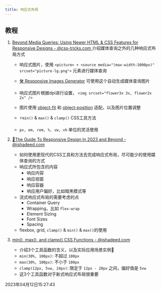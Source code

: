 ```yaml
---
title: 响应式布局
---
```


## 教程

1. [Beyond Media Queries: Using Newer HTML & CSS Features for Responsive Designs - @css-tricks.com ](https://css-tricks.com/beyond-media-queries-using-newer-html-css-features-for-responsive-designs/)介绍媒体查询之外的几种响应式布局方式

   - 响应式图片，使用 `<picture> + <source media="(max-width:1000px)" srcset="picture-lg.png">` 元素进行媒体查询

   - [🛠️ Responsive Images Generator](https://responsivebreakpoints.com/) 可使用这个自动生成媒体查询图片

   - 响应式图片根据dpi进行设置， `<img srcset="flower3x 3x, flower2x 2x" />`

   - 图片使用 [object-fit](https://css-tricks.com/almanac/properties/o/object-fit/) 和 [object-position](https://css-tricks.com/almanac/properties/o/object-position/) 适配，以及图片位置调整

   - ⚡`min()` & `max()` & `clamp()` CSS工具方法

   - `px, em, rem, %, vw, vh` 单位的灵活使用

2. [🚀The Guide To Responsive Design In 2023 and Beyond - @ishadeed.com](https://ishadeed.com/article/responsive-design/#responsive-design-in-2023-and-beyond)

   - 如何使用更现代的CSS工具和方法去完成响应式布局，尽可能少的使用媒体查询的方式
   - 响应式所包含的内容
     - 响应内容
     - 响应视窗
     - 响应容器
     - 响应用户偏好，比如暗黑模式等
   - 流式响应式布局的需要考虑的点
     - Container Query
     - Wrapping，比如 `flex-wrap`
     - Element Sizing
     - Font Sizes
     - Spacing
   - flexbox, grid, `clamp()` & `min()` & `max()`的使用

3. [min(), max(), and clamp() CSS Functions - @ishadeed.com](https://ishadeed.com/article/css-min-max-clamp/)

   - 介绍3个工具函数的含义，以及实际应用场景实例🌰
   - `min(30%, 100px)`: 不超过 `100px`
   - `max(30%, 100px)`: 不小于 `100px`
   - `clamp(12px, 5vw, 24px)`: 限定于 `12px - 20px` 之间，偏好值是 `5vw`
   - 这3个工具函数对于新式响应式布局很重要

   

   



2023年04月12日15:27:43

